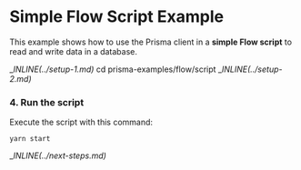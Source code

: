 # Simple Flow Script Example

This example shows how to use the Prisma client in a **simple Flow script** to read and write data in a database.

__INLINE(../_setup-1.md)__
cd prisma-examples/flow/script
__INLINE(../_setup-2.md)__

### 4. Run the script

Execute the script with this command: 

```
yarn start
```

__INLINE(../_next-steps.md)__